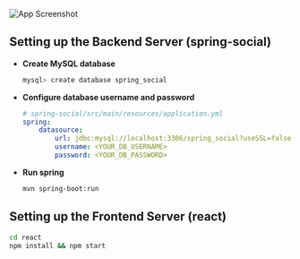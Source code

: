 ![App Screenshot](screenshot.png,screenshot2.png,screenshot3.png,screenshot4.png,screenshot5.png,screenshot6.png,screenshot7.png,screenshot8.png,screenshot9.png,screenshot10.png,screenshot11.png,screenshot12.png,screenshot13.png,screenshot14.png,screenshot15.png,screenshot16.png,screenshot17.png)

## Setting up the Backend Server (spring-social)

+ **Create MySQL database**

	```bash
	mysql> create database spring_social
	```

+ **Configure database username and password**

	```yml
	# spring-social/src/main/resources/application.yml
	spring:
	    datasource:
	        url: jdbc:mysql://localhost:3306/spring_social?useSSL=false
	        username: <YOUR_DB_USERNAME>
	        password: <YOUR_DB_PASSWORD>
	```


+ **Run spring**

	```bash
	mvn spring-boot:run
	```

## Setting up the Frontend Server (react)

```bash
cd react
npm install && npm start
```